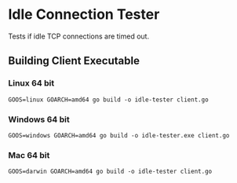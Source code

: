 # Idle Connection Tester

Tests if idle TCP connections are timed out.

## Building Client Executable

### Linux 64 bit

    GOOS=linux GOARCH=amd64 go build -o idle-tester client.go

### Windows 64 bit

    GOOS=windows GOARCH=amd64 go build -o idle-tester.exe client.go

### Mac 64 bit

    GOOS=darwin GOARCH=amd64 go build -o idle-tester client.go
